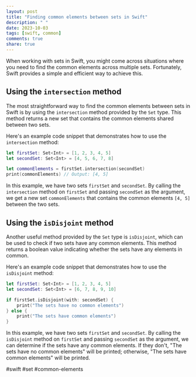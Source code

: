 ```yaml
---
layout: post
title: "Finding common elements between sets in Swift"
description: " "
date: 2023-10-03
tags: [swift, common]
comments: true
share: true
---
```


When working with sets in Swift, you might come across situations where you need to find the common elements across multiple sets. Fortunately, Swift provides a simple and efficient way to achieve this.

## Using the `intersection` method

The most straightforward way to find the common elements between sets in Swift is by using the `intersection` method provided by the `Set` type. This method returns a new set that contains the common elements shared between two sets.

Here's an example code snippet that demonstrates how to use the `intersection` method:

```swift
let firstSet: Set<Int> = [1, 2, 3, 4, 5]
let secondSet: Set<Int> = [4, 5, 6, 7, 8]

let commonElements = firstSet.intersection(secondSet)
print(commonElements) // Output: [4, 5]
```

In this example, we have two sets `firstSet` and `secondSet`. By calling the `intersection` method on `firstSet` and passing `secondSet` as the argument, we get a new set `commonElements` that contains the common elements `[4, 5]` between the two sets.

## Using the `isDisjoint` method

Another useful method provided by the `Set` type is `isDisjoint`, which can be used to check if two sets have any common elements. This method returns a boolean value indicating whether the sets have any elements in common.

Here's an example code snippet that demonstrates how to use the `isDisjoint` method:

```swift
let firstSet: Set<Int> = [1, 2, 3, 4, 5]
let secondSet: Set<Int> = [6, 7, 8, 9, 10]

if firstSet.isDisjoint(with: secondSet) {
    print("The sets have no common elements")
} else {
    print("The sets have common elements")
}
```

In this example, we have two sets `firstSet` and `secondSet`. By calling the `isDisjoint` method on `firstSet` and passing `secondSet` as the argument, we can determine if the sets have any common elements. If they don't, "The sets have no common elements" will be printed; otherwise, "The sets have common elements" will be printed.

#swift #set #common-elements